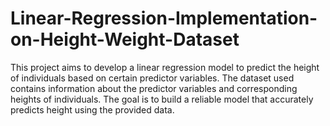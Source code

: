 # Linear-Regression-Implementation-on-Height-Weight-Dataset

This project aims to develop a linear regression model to predict the height of individuals based on certain predictor variables. The dataset used contains information about the predictor variables and corresponding heights of individuals. The goal is to build a reliable model that accurately predicts height using the provided data.
